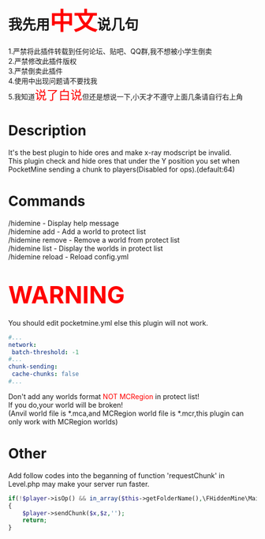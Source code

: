 # 我先用<font size=30 color='red'>中文</font>说几句
1.严禁将此插件转载到任何论坛、贴吧、QQ群,我不想被小学生倒卖<br />
2.严禁修改此插件版权<br />
3.严禁倒卖此插件<br />
4.使用中出现问题请不要找我<br />
5.我知道<font size=5 color='red'>说了白说</font>但还是想说一下,小天才不遵守上面几条请自行右上角

# Description
It's the best plugin to hide ores and make x-ray modscript be invalid.<br />
This plugin check and hide ores that under the Y position you set when PocketMine sending a chunk to players(Disabled for ops).(default:64)

# Commands
/hidemine - Display help message<br />
/hidemine add <world> - Add a world to protect list<br />
/hidemine remove <world> - Remove a world from protect list<br />
/hidemine list - Display the worlds in protect list<br />
/hidemine reload - Reload config.yml

# <font size=30 color='red'>WARNING</font>
You should edit pocketmine.yml else this plugin will not work.
```yaml
#...
network:
 batch-threshold: -1
#...
chunk-sending:
 cache-chunks: false
#...
```

Don't add any worlds format <font color='red'>NOT MCRegion</font> in protect list!<br />
If you do,your world will be broken!<br />
(Anvil world file is *.mca,and MCRegion world file is *.mcr,this plugin can only work with MCRegion worlds)

# Other
Add follow codes into the beganning of function 'requestChunk' in Level.php may make your server run faster.
```php
if(!$player->isOp() && in_array($this->getFolderName(),\FHiddenMine\Main::getInstance()->ProtectWorlds))
{
	$player->sendChunk($x,$z,'');
	return;
}
```

